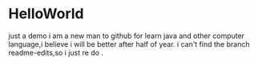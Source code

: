 # HelloWorld
just a demo
i am a new man to github for learn java and other computer language,i believe i will be better after half of year.
i can't find the branch readme-edits,so i just re do .

